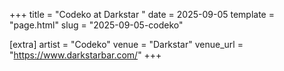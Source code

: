 +++
title = "Codeko at Darkstar "
date = 2025-09-05
template = "page.html"
slug = "2025-09-05-codeko"

[extra]
artist = "Codeko"
venue = "Darkstar"
venue_url = "https://www.darkstarbar.com/"
+++
